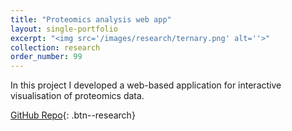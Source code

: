 ```yaml
---
title: "Proteomics analysis web app"
layout: single-portfolio
excerpt: "<img src='/images/research/ternary.png' alt=''>"
collection: research
order_number: 99
---
```


In this project I developed a web-based application for interactive visualisation of proteomics data.

[GitHub Repo](https://github.com/ashm97/Standalone-Omics-Visualisation-App){: .btn--research}